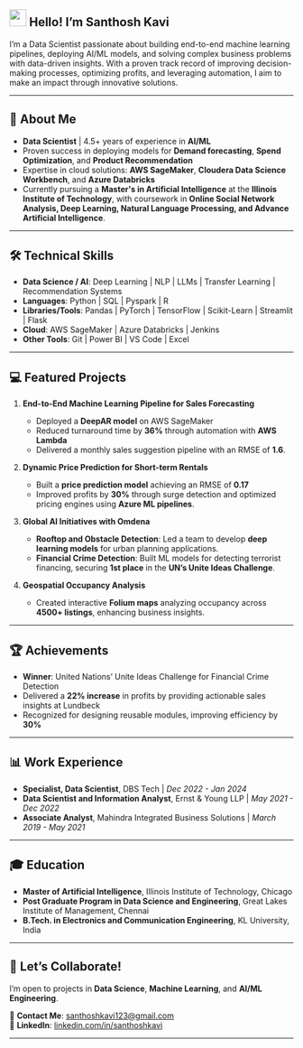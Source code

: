 ## <img src="https://raw.githubusercontent.com/MartinHeinz/MartinHeinz/master/wave.gif" width="30px"> Hello! I’m Santhosh Kavi
I’m a Data Scientist passionate about building end-to-end machine learning pipelines, deploying AI/ML models, and solving complex business problems with data-driven insights. With a proven track record of improving decision-making processes, optimizing profits, and leveraging automation, I aim to make an impact through innovative solutions.

---

## 🚀 **About Me**
- **Data Scientist** | 4.5+ years of experience in **AI/ML**
- Proven success in deploying models for **Demand forecasting**, **Spend Optimization**, and **Product Recommendation**
- Expertise in cloud solutions: **AWS SageMaker**, **Cloudera Data Science Workbench**, and **Azure Databricks**
- Currently pursuing a **Master's in Artificial Intelligence** at the **Illinois Institute of Technology**, with coursework in **Online Social Network Analysis, Deep Learning, Natural Language Processing, and Advance Artificial Intelligence**.

---

## 🛠️ **Technical Skills**
- **Data Science / AI**: Deep Learning | NLP | LLMs | Transfer Learning | Recommendation Systems 
- **Languages**: Python | SQL | Pyspark | R
- **Libraries/Tools**: Pandas | PyTorch | TensorFlow | Scikit-Learn | Streamlit | Flask 
- **Cloud**: AWS SageMaker | Azure Databricks | Jenkins
- **Other Tools**: Git | Power BI | VS Code | Excel

---

## 💻 **Featured Projects**

1. **End-to-End Machine Learning Pipeline for Sales Forecasting**
   - Deployed a **DeepAR model** on AWS SageMaker
   - Reduced turnaround time by **36%** through automation with **AWS Lambda**
   - Delivered a monthly sales suggestion pipeline with an RMSE of **1.6**.

2. **Dynamic Price Prediction for Short-term Rentals**
   - Built a **price prediction model** achieving an RMSE of **0.17**
   - Improved profits by **30%** through surge detection and optimized pricing engines using **Azure ML pipelines**.

3. **Global AI Initiatives with Omdena**
   - **Rooftop and Obstacle Detection**: Led a team to develop **deep learning models** for urban planning applications.
   - **Financial Crime Detection**: Built ML models for detecting terrorist financing, securing **1st place** in the **UN’s Unite Ideas Challenge**.

4. **Geospatial Occupancy Analysis**
   - Created interactive **Folium maps** analyzing occupancy across **4500+ listings**, enhancing business insights.

---

## 🏆 **Achievements**
- **Winner**: United Nations’ Unite Ideas Challenge for Financial Crime Detection
- Delivered a **22% increase** in profits by providing actionable sales insights at Lundbeck
- Recognized for designing reusable modules, improving efficiency by **30%**

---

## 📊 **Work Experience**
- **Specialist, Data Scientist**, DBS Tech | *Dec 2022 - Jan 2024*
- **Data Scientist and Information Analyst**, Ernst & Young LLP | *May 2021 - Dec 2022*
- **Associate Analyst**, Mahindra Integrated Business Solutions | *March 2019 - May 2021*

---

## 🎓 **Education**
- **Master of Artificial Intelligence**, Illinois Institute of Technology, Chicago
- **Post Graduate Program in Data Science and Engineering**, Great Lakes Institute of Management, Chennai
- **B.Tech. in Electronics and Communication Engineering**, KL University, India

---

## 🌟 **Let’s Collaborate!**
I’m open to projects in **Data Science**, **Machine Learning**, and **AI/ML Engineering**. 

📧 **Contact Me**: [santhoshkavi123@gmail.com](mailto:santhoshkavi123@gmail.com)  
🔗 **LinkedIn**: [linkedin.com/in/santhoshkavi](https://www.linkedin.com/in/santhosh-k-188337165)

---

</details> 

  


